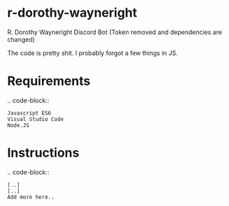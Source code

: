 # r-dorothy-wayneright
R. Dorothy Wayneright Discord Bot (Token removed and dependencies are changed)

The code is pretty shit. I probably forgot a few things in JS.

Requirements 
============
.. code-block::

    Javascript ES6
    Visual Studio Code
    Node.JS
    

Instructions
=====================
.. code-block::

    [..]
    [..]
    Add more here..
